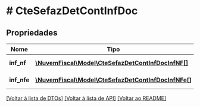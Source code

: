 # # CteSefazDetContInfDoc

## Propriedades

Nome | Tipo | Descrição | Comentários
------------ | ------------- | ------------- | -------------
**inf_nf** | [**\NuvemFiscal\Model\CteSefazDetContInfDocInfNF[]**](CteSefazDetContInfDocInfNF.md) | Informações das NF. | [optional]
**inf_nfe** | [**\NuvemFiscal\Model\CteSefazDetContInfDocInfNFe[]**](CteSefazDetContInfDocInfNFe.md) | Informações das NFe. | [optional]

[[Voltar à lista de DTOs]](../../README.md#models) [[Voltar à lista de API]](../../README.md#endpoints) [[Voltar ao README]](../../README.md)
